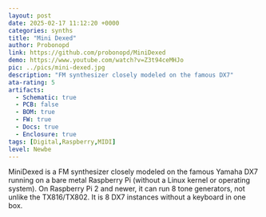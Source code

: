 ```yaml
---
layout: post
date: 2025-02-17 11:12:20 +0000
categories: synths
title: "Mini Dexed"
author: Probonopd
link: https://github.com/probonopd/MiniDexed
demo: https://www.youtube.com/watch?v=Z3t94ceMHJo
pic: ../pics/mini-dexed.jpg
description: "FM synthesizer closely modeled on the famous DX7"
ata-rating: 5
artifacts:
  - Schematic: true
  - PCB: false
  - BOM: true
  - FW: true
  - Docs: true
  - Enclosure: true
tags: [Digital,Raspberry,MIDI]
level: Newbe
---
```


MiniDexed is a FM synthesizer closely modeled on the famous Yamaha DX7 running on a bare metal Raspberry Pi (without a Linux kernel or operating system). On Raspberry Pi 2 and newer, it can run 8 tone generators, not unlike the TX816/TX802. It is 8 DX7 instances without a keyboard in one box.